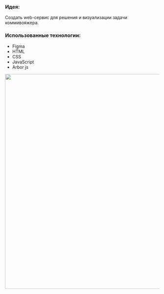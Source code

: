 ### Идея:

Создать web-сервис для решения и визуализации задачи коммивояжера.

### Использованные технологии:
* Figma
* HTML
* CSS
* JavaScript
* Arbor js

<img src="https://github.com/VinogradovaD/Traveling-salesman-website/blob/main/animation.gif" width="700">

